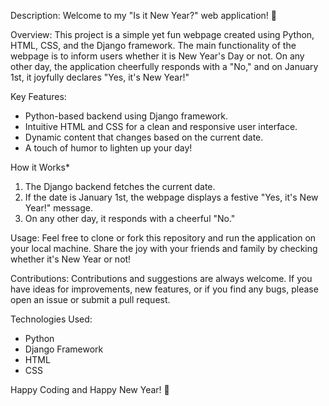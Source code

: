 
Description:
Welcome to my "Is it New Year?" web application! 🎉

Overview:
This project is a simple yet fun webpage created using Python, HTML, CSS, and the Django framework. The main functionality of the webpage is to inform users whether it is New Year's Day or not. On any other day, the application cheerfully responds with a "No," and on January 1st, it joyfully declares "Yes, it's New Year!"

Key Features:
- Python-based backend using Django framework.
- Intuitive HTML and CSS for a clean and responsive user interface.
- Dynamic content that changes based on the current date.
- A touch of humor to lighten up your day!

How it Works*
1. The Django backend fetches the current date.
2. If the date is January 1st, the webpage displays a festive "Yes, it's New Year!" message.
3. On any other day, it responds with a cheerful "No."

Usage:
Feel free to clone or fork this repository and run the application on your local machine. Share the joy with your friends and family by checking whether it's New Year or not!

Contributions:
Contributions and suggestions are always welcome. If you have ideas for improvements, new features, or if you find any bugs, please open an issue or submit a pull request.

Technologies Used:
- Python
- Django Framework
- HTML
- CSS

Happy Coding and Happy New Year! 🎊


